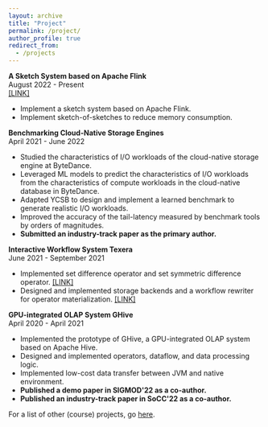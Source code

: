 ```yaml
---
layout: archive
title: "Project"
permalink: /project/
author_profile: true
redirect_from:
  - /projects
---
```

**A Sketch System based on Apache Flink**\
August 2022 - Present\
[[LINK]](https://github.com/wateryloo/flinksketch)
- Implement a sketch system based on Apache Flink.
- Implement sketch-of-sketches to reduce memory consumption.

**Benchmarking Cloud-Native Storage Engines**\
April 2021 - June 2022
- Studied the characteristics of I/O workloads of the cloud-native storage engine at ByteDance.
- Leveraged ML models to predict the characteristics of I/O workloads from the characteristics of compute workloads in the cloud-native database in ByteDance.
- Adapted YCSB to design and implement a learned benchmark to generate realistic I/O workloads.
- Improved the accuracy of the tail-latency measured by benchmark tools by orders of magnitudes.
- **Submitted an industry-track paper as the primary author.**

**Interactive Workflow System Texera**\
June 2021 - September 2021
- Implemented set difference operator and set symmetric difference operator. [[LINK]](https://github.com/Texera/texera/issues/1205)
- Designed and implemented storage backends and a workflow rewriter for operator materialization. [[LINK]](https://github.com/Texera/texera/issues/1257)

**GPU-integrated OLAP System GHive**\
April 2020 - April 2021
- Implemented the prototype of GHive, a GPU-integrated OLAP system based on Apache Hive.
- Designed and implemented operators, dataflow, and data processing logic.
- Implemented low-cost data transfer between JVM and native environment.
- **Published a demo paper in SIGMOD'22 as a co-author.**
- **Published an industry-track paper in SoCC'22 as a co-author.**

For a list of other (course) projects, go [here](/otherprojects).